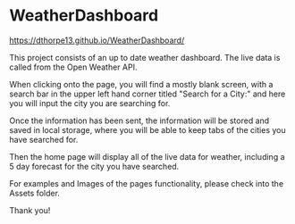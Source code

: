 # WeatherDashboard
https://dthorpe13.github.io/WeatherDashboard/

This project consists of an up to date weather dashboard. 
The live data is called from the Open Weather API.

When clicking onto the page, you will find a mostly blank screen, with a search bar in the upper left hand corner titled "Search for a City:" and here you will input the city you are searching for.

Once the information has been sent, the information will be stored and saved in local storage, where you will be able to keep tabs of the cities you have searched for. 

Then the home page will display all of the live data for weather, including a 5 day forecast for the city you have searched.

For examples and Images of the pages functionality, please check into the Assets folder.

Thank you!
